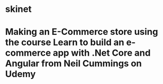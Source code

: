 # skinet

# Making an E-Commerce store using the course Learn to build an e-commerce app with .Net Core and Angular from Neil Cummings on Udemy
